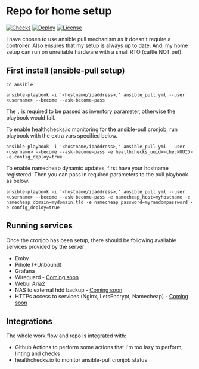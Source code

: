 # Repo for home setup

[![Checks](https://github.com/ahmedsajid/home-setup/workflows/checks/badge.svg)](https://github.com/ahmedsajid/home-setup/actions?query=workflow%3A%22checks%22)
[![Deploy](https://healthchecks.io/badge/ddd55f41-eb2c-4f60-a543-5a9f58/pEfoA72_/deploy.svg)](https://healthchecks.io/badge/ddd55f41-eb2c-4f60-a543-5a9f58/pEfoA72_/deploy.svg)
[![License](https://img.shields.io/github/license/ahmedsajid/home-setup)](LICENSE)

I have chosen to use ansible pull mechanism as it doesn't require a controller.
Also ensures that my setup is always up to date.
And, my home setup can run on unreliable hardware with a small RTO (cattle NOT pet).

## First install (ansible-pull setup)
```
cd ansible

ansible-playbook -i '<hostname/ipaddress>,' ansible_pull.yml --user <username> --become --ask-become-pass
```

The `,` is required to be passed as inventory parameter, otherwise the playbook would fail.

To enable healthchecks.io monitoring for the ansible-pull cronjob, run playbook with the extra vars specified below.
```
ansible-playbook -i '<hostname/ipaddress>,' ansible_pull.yml --user <username> --become --ask-become-pass -e healthchecks_uuid=<checkUUID> -e config_deploy=true
```

To enable namecheap dynamic updates, first have your hostname registered. Then you can pass in required parameters to the pull playbook as below.
```
ansible-playbook -i '<hostname/ipaddress>,' ansible_pull.yml --user <username> --become --ask-become-pass -e namecheap_host=myhostname -e namecheap_domain=mydomain.tld -e namecheap_password=myrandompassword -e config_deploy=true
```

## Running services

Once the cronjob has been setup, there should be following available services provided by the server:
- Emby
- Pihole (+Unbound)
- Grafana
- Wireguard - [Coming soon](https://github.com/ahmedsajid/home-setup/issues/29)
- Webui Aria2
- NAS to external hdd backup - [Coming soon](https://github.com/ahmedsajid/home-setup/issues/32)
- HTTPs access to services (Nginx, LetsEncrypt, Namecheap) - [Coming soon](https://github.com/ahmedsajid/home-setup/issues/33)

## Integrations

The whole work flow and repo is integrated with:
- Github Actions to perform some actions that I'm too lazy to perform, linting and checks
- healthchecks.io to monitor ansible-pull cronjob status

